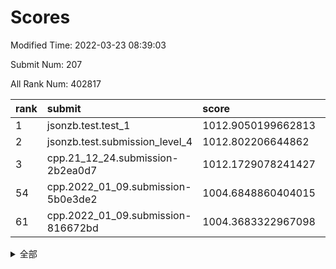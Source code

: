 # Scores

Modified Time: 2022-03-23 08:39:03

Submit Num: 207

All Rank Num: 402817

| rank |               submit               |       score        |       sigma        | pk_num |
| :--- | :--------------------------------- | :----------------- | :----------------- | :----- |
| 1    | jsonzb.test.test_1                 | 1012.9050199662813 | 0.797328478440664  | 7783   |
| 2    | jsonzb.test.submission_level_4     | 1012.802206644862  | 0.7989332670945639 | 7790   |
| 3    | cpp.21_12_24.submission-2b2ea0d7   | 1012.1729078241427 | 0.7860066606555302 | 7783   |
| 54   | cpp.2022_01_09.submission-5b0e3de2 | 1004.6848860404015 | 0.7227183004412534 | 7790   |
| 61   | cpp.2022_01_09.submission-816672bd | 1004.3683322967098 | 0.7121332880743458 | 7784   |


<details>
<summary>全部</summary>

| rank |                 submit                 |       score        |       sigma        | pk_num |
| :--- | :------------------------------------- | :----------------- | :----------------- | :----- |
| 1    | jsonzb.test.test_1                     | 1012.9050199662813 | 0.797328478440664  | 7783   |
| 2    | jsonzb.test.submission_level_4         | 1012.802206644862  | 0.7989332670945639 | 7790   |
| 3    | cpp.21_12_24.submission-2b2ea0d7       | 1012.1729078241427 | 0.7860066606555302 | 7783   |
| 4    | gobigger.level_3.submission_level_3_4  | 1011.4335135962167 | 0.7597154557570615 | 7784   |
| 5    | gobigger.level_3.submission_level_3_30 | 1011.3095766906702 | 0.760897814551456  | 7785   |
| 6    | gobigger.level_3.submission_level_3_0  | 1010.7507983836427 | 0.7718124746130426 | 7783   |
| 7    | gobigger.level_3.submission_level_3_36 | 1010.7088663204025 | 0.7481802419631005 | 7783   |
| 8    | gobigger.level_3.submission_level_3_43 | 1010.635111263592  | 0.7802843632165416 | 7787   |
| 9    | gobigger.level_3.submission_level_3_25 | 1010.6272064761165 | 0.7724232245168872 | 7791   |
| 10   | gobigger.level_3.submission_level_3_42 | 1010.5872965442918 | 0.7485759982580549 | 7778   |
| 11   | gobigger.level_3.submission_level_3_32 | 1010.5697988267742 | 0.7593923925772956 | 7778   |
| 12   | gobigger.level_3.submission_level_3_34 | 1010.5529546042906 | 0.7503227598922202 | 7784   |
| 13   | gobigger.level_3.submission_level_3_37 | 1010.5412043092568 | 0.7822588354722875 | 7788   |
| 14   | gobigger.level_3.submission_level_3_16 | 1010.5263835756739 | 0.7572489754335748 | 7779   |
| 15   | gobigger.level_3.submission_level_3_3  | 1010.4703305366316 | 0.7678128250220438 | 7783   |
| 16   | gobigger.level_3.submission_level_3_1  | 1010.4625911984217 | 0.7473105241813658 | 7782   |
| 17   | gobigger.level_3.submission_level_3_9  | 1010.4099961244237 | 0.7748440549127218 | 7783   |
| 18   | gobigger.level_3.submission_level_3_29 | 1010.3750895063826 | 0.7487224867453285 | 7789   |
| 19   | gobigger.level_3.submission_level_3_45 | 1010.3633632835508 | 0.7549735831209272 | 7781   |
| 20   | gobigger.level_3.submission_level_3_24 | 1010.342649635868  | 0.7595423674321335 | 7786   |
| 21   | gobigger.level_3.submission_level_3_5  | 1010.33326556782   | 0.7628480098032808 | 7785   |
| 22   | gobigger.level_3.submission_level_3_19 | 1010.3239486180346 | 0.7626645364931738 | 7778   |
| 23   | gobigger.level_3.submission_level_3_27 | 1010.1551566827924 | 0.7391477652735247 | 7778   |
| 24   | gobigger.level_3.submission_level_3_48 | 1010.12333621874   | 0.7610684723590722 | 7785   |
| 25   | gobigger.level_3.submission_level_3_40 | 1010.0705980967022 | 0.7707669052493606 | 7785   |
| 26   | gobigger.level_3.submission_level_3_23 | 1010.0095788861244 | 0.7317227747255051 | 7783   |
| 27   | gobigger.level_3.submission_level_3_11 | 1010.0029192528076 | 0.7754424096602266 | 7775   |
| 28   | gobigger.level_3.submission_level_3_35 | 1009.9826167613592 | 0.7437408725220009 | 7782   |
| 29   | gobigger.level_3.submission_level_3_49 | 1009.9800899793537 | 0.7457820969381774 | 7785   |
| 30   | gobigger.level_3.submission_level_3_46 | 1009.979024145246  | 0.75751448044352   | 7787   |
| 31   | gobigger.level_3.submission_level_3_39 | 1009.9570823872085 | 0.7675400059084987 | 7785   |
| 32   | gobigger.level_3.submission_level_3_14 | 1009.9294971132823 | 0.7414969746728962 | 7780   |
| 33   | gobigger.level_3.submission_level_3_20 | 1009.900624722845  | 0.7647711567480043 | 7781   |
| 34   | gobigger.level_3.submission_level_3_10 | 1009.8366853922126 | 0.7527108109878106 | 7785   |
| 35   | gobigger.level_3.submission_level_3_12 | 1009.8047140217334 | 0.7551008213506619 | 7789   |
| 36   | gobigger.level_3.submission_level_3_41 | 1009.7724897647508 | 0.7485731010223563 | 7783   |
| 37   | gobigger.level_3.submission_level_3_15 | 1009.7464132431642 | 0.7519356635691408 | 7788   |
| 38   | gobigger.level_3.submission_level_3_33 | 1009.7304731140215 | 0.7658743004952615 | 7785   |
| 39   | gobigger.level_3.submission_level_3_6  | 1009.554357850044  | 0.742426998404545  | 7786   |
| 40   | gobigger.level_3.submission_level_3_21 | 1009.5534858005533 | 0.7502073664964376 | 7784   |
| 41   | gobigger.level_3.submission_level_3_44 | 1009.4904537006145 | 0.7655129607241411 | 7785   |
| 42   | gobigger.level_3.submission_level_3_22 | 1009.4846931366166 | 0.75470326332306   | 7782   |
| 43   | gobigger.level_3.submission_level_3_31 | 1009.3029604831405 | 0.7342603933055346 | 7789   |
| 44   | gobigger.level_3.submission_level_3_38 | 1009.2188645941022 | 0.7323000269359967 | 7784   |
| 45   | gobigger.level_3.submission_level_3_7  | 1009.1997557338118 | 0.757850019052338  | 7786   |
| 46   | gobigger.level_3.submission_level_3_28 | 1009.1937687424706 | 0.7384242734362808 | 7786   |
| 47   | gobigger.level_3.submission_level_3_26 | 1009.160205188171  | 0.7430334110811802 | 7786   |
| 48   | gobigger.level_3.submission_level_3_18 | 1009.1574959794624 | 0.7547424753501935 | 7782   |
| 49   | gobigger.level_3.submission_level_3_2  | 1009.1322804904339 | 0.7466241280968882 | 7784   |
| 50   | gobigger.level_3.submission_level_3_13 | 1009.0805930454491 | 0.7574241945007764 | 7783   |
| 51   | gobigger.level_3.submission_level_3_17 | 1008.9776344700078 | 0.7518982427814459 | 7785   |
| 52   | gobigger.level_3.submission_level_3_8  | 1008.9646502174419 | 0.7674819146915877 | 7785   |
| 53   | gobigger.level_3.submission_level_3_47 | 1008.9389600247396 | 0.7487412247950991 | 7784   |
| 54   | cpp.2022_01_09.submission-5b0e3de2     | 1004.6848860404015 | 0.7227183004412534 | 7790   |
| 55   | gobigger.level_1.submission_level_1_26 | 1004.6300902491571 | 0.7223751848523274 | 7781   |
| 56   | gobigger.level_1.submission_level_1_35 | 1004.4898087344666 | 0.7279434810896189 | 7785   |
| 57   | gobigger.level_1.submission_level_1_19 | 1004.4796846015787 | 0.718931166110982  | 7788   |
| 58   | gobigger.level_1.submission_level_1_7  | 1004.4223601822339 | 0.7231898221011684 | 7783   |
| 59   | gobigger.level_1.submission_level_1_30 | 1004.4140376477103 | 0.7241486404002296 | 7785   |
| 60   | gobigger.level_1.submission_level_1_44 | 1004.3707984108337 | 0.7293601246004117 | 7790   |
| 61   | cpp.2022_01_09.submission-816672bd     | 1004.3683322967098 | 0.7121332880743458 | 7784   |
| 62   | gobigger.level_1.submission_level_1_12 | 1004.1775598967758 | 0.7269584324668718 | 7782   |
| 63   | gobigger.level_1.submission_level_1_42 | 1004.1562820968734 | 0.719914803255802  | 7782   |
| 64   | gobigger.level_1.submission_level_1_43 | 1003.7918271142713 | 0.7217386944710977 | 7787   |
| 65   | gobigger.level_1.submission_level_1_34 | 1003.7743231827687 | 0.7234179367124457 | 7785   |
| 66   | gobigger.level_1.submission_level_1_1  | 1003.7701754249584 | 0.7168458635722333 | 7782   |
| 67   | gobigger.level_1.submission_level_1_38 | 1003.747130819857  | 0.7231286784075123 | 7782   |
| 68   | gobigger.level_1.submission_level_1_23 | 1003.7447005033204 | 0.7139269488674779 | 7781   |
| 69   | gobigger.level_1.submission_level_1_4  | 1003.7377260335728 | 0.704639873651878  | 7784   |
| 70   | gobigger.level_1.submission_level_1_41 | 1003.7221833044365 | 0.7133103501304767 | 7783   |
| 71   | gobigger.level_1.submission_level_1_3  | 1003.6862135278498 | 0.7067295254307696 | 7786   |
| 72   | gobigger.level_1.submission_level_1_45 | 1003.6768443737311 | 0.7080364911771875 | 7785   |
| 73   | gobigger.level_1.submission_level_1_29 | 1003.6038901410776 | 0.7211511570161433 | 7790   |
| 74   | gobigger.level_1.submission_level_1_2  | 1003.5788598283882 | 0.7123080292276739 | 7788   |
| 75   | gobigger.level_1.submission_level_1_0  | 1003.4790481509747 | 0.7153485981594562 | 7780   |
| 76   | gobigger.level_1.submission_level_1_15 | 1003.4091956840493 | 0.72668505247961   | 7784   |
| 77   | gobigger.level_1.submission_level_1_18 | 1003.4042087259343 | 0.7136486390463662 | 7785   |
| 78   | gobigger.level_1.submission_level_1_33 | 1003.2994172774935 | 0.7059785623661127 | 7785   |
| 79   | gobigger.level_1.submission_level_1_9  | 1003.2693372798436 | 0.700691038187657  | 7786   |
| 80   | gobigger.level_1.submission_level_1_40 | 1003.245339872714  | 0.7120745009047246 | 7780   |
| 81   | gobigger.level_1.submission_level_1_47 | 1003.1921043238995 | 0.7274528324288879 | 7785   |
| 82   | gobigger.level_1.submission_level_1_5  | 1003.1744658305107 | 0.7179258718710582 | 7782   |
| 83   | gobigger.level_1.submission_level_1_20 | 1003.1521600077267 | 0.717260266542848  | 7784   |
| 84   | gobigger.level_1.submission_level_1_14 | 1003.1445991920349 | 0.709700924888453  | 7784   |
| 85   | gobigger.level_1.submission_level_1_37 | 1003.1270509668909 | 0.7181995633674059 | 7787   |
| 86   | gobigger.level_1.submission_level_1_32 | 1003.1164348752026 | 0.7172649655207876 | 7782   |
| 87   | gobigger.level_1.submission_level_1_8  | 1003.0583333203673 | 0.7061018553780652 | 7780   |
| 88   | gobigger.level_1.submission_level_1_11 | 1003.00751036359   | 0.7088014594764152 | 7785   |
| 89   | gobigger.level_1.submission_level_1_17 | 1002.937798890161  | 0.7074559913195339 | 7786   |
| 90   | gobigger.level_1.submission_level_1_28 | 1002.9201114572687 | 0.7156433755585293 | 7783   |
| 91   | gobigger.level_1.submission_level_1_49 | 1002.8724269882416 | 0.7129190609017763 | 7787   |
| 92   | gobigger.level_1.submission_level_1_48 | 1002.8550792547402 | 0.7018122056574124 | 7787   |
| 93   | gobigger.level_1.submission_level_1_24 | 1002.8476650964528 | 0.7059278378412711 | 7782   |
| 94   | gobigger.level_1.submission_level_1_36 | 1002.833610523777  | 0.7141807316972062 | 7783   |
| 95   | gobigger.level_1.submission_level_1_27 | 1002.8179187736224 | 0.7235889723823157 | 7787   |
| 96   | gobigger.level_1.submission_level_1_10 | 1002.7999767732376 | 0.7161321856723423 | 7785   |
| 97   | gobigger.level_1.submission_level_1_13 | 1002.7975400576975 | 0.7162410705387378 | 7781   |
| 98   | gobigger.level_1.submission_level_1_22 | 1002.7851165929711 | 0.7258927664346897 | 7783   |
| 99   | gobigger.level_1.submission_level_1_25 | 1002.6827946814697 | 0.7140459573981582 | 7789   |
| 100  | gobigger.level_1.submission_level_1_39 | 1002.6425247011788 | 0.7153571885534866 | 7782   |
| 101  | gobigger.level_1.submission_level_1_31 | 1002.4038047831918 | 0.7061971694851088 | 7783   |
| 102  | gobigger.level_1.submission_level_1_16 | 1002.3780847543802 | 0.7130645910886135 | 7785   |
| 103  | gobigger.level_1.submission_level_1_6  | 1002.1475715785455 | 0.7031165737707301 | 7781   |
| 104  | gobigger.level_1.submission_level_1_21 | 1001.9372651557866 | 0.7178942442760303 | 7785   |
| 105  | gobigger.level_1.submission_level_1_46 | 1001.8188574466086 | 0.7139749602971873 | 7782   |
| 106  | gobigger.random.submission_random_15   | 997.7845390225788  | 0.7224743715625477 | 7778   |
| 107  | gobigger.random.submission_random_21   | 997.0945756420715  | 0.717065216036575  | 7777   |
| 108  | gobigger.random.submission_random_28   | 996.9282071021611  | 0.722002570284187  | 7786   |
| 109  | gobigger.random.submission_random_19   | 996.9103186599586  | 0.7162517038085198 | 7787   |
| 110  | gobigger.random.submission_random_27   | 996.8481416458227  | 0.7227716195671072 | 7787   |
| 111  | gobigger.random.submission_random_45   | 996.7818931043445  | 0.7124891533990347 | 7787   |
| 112  | gobigger.random.submission_random_32   | 996.6325220570963  | 0.7177964179509622 | 7781   |
| 113  | gobigger.random.submission_random_6    | 996.6236313692227  | 0.714916215686936  | 7784   |
| 114  | gobigger.random.submission_random_3    | 996.6121312100811  | 0.7152410817489011 | 7785   |
| 115  | gobigger.random.submission_random_33   | 996.583801239127   | 0.7044767920318553 | 7782   |
| 116  | gobigger.random.submission_random_20   | 996.5494030597276  | 0.710924005065867  | 7783   |
| 117  | gobigger.random.submission_random_40   | 996.4982054988617  | 0.7159533082265128 | 7788   |
| 118  | gobigger.random.submission_random_29   | 996.4730112083076  | 0.7138556886425933 | 7788   |
| 119  | gobigger.random.submission_random_22   | 996.4632086701896  | 0.7113113359542494 | 7779   |
| 120  | gobigger.random.submission_random_12   | 996.4349933354066  | 0.7173138519631514 | 7782   |
| 121  | gobigger.random.submission_random_47   | 996.4249791167035  | 0.6918665513654327 | 7782   |
| 122  | gobigger.random.submission_random_24   | 996.4105372205255  | 0.7101053810569462 | 7782   |
| 123  | gobigger.random.submission_random_2    | 996.3975647109297  | 0.7188772666644458 | 7780   |
| 124  | gobigger.random.submission_random_17   | 996.3724652492508  | 0.7131713167777387 | 7789   |
| 125  | gobigger.random.submission_random_23   | 996.28743942557    | 0.7124847775721457 | 7786   |
| 126  | gobigger.random.submission_random_36   | 996.2872968114613  | 0.7080317850393744 | 7782   |
| 127  | gobigger.random.submission_random_0    | 996.2870229047161  | 0.707772431596909  | 7785   |
| 128  | gobigger.random.submission_random_26   | 996.2650963621559  | 0.7154805484031755 | 7784   |
| 129  | gobigger.random.submission_random_41   | 996.2378464360334  | 0.7120850170423548 | 7784   |
| 130  | gobigger.random.submission_random_9    | 996.2358417056365  | 0.7099990628650161 | 7785   |
| 131  | gobigger.random.submission_random_11   | 996.1768788698795  | 0.7184751405119228 | 7783   |
| 132  | gobigger.random.submission_random_25   | 996.1462705835205  | 0.693930829135982  | 7778   |
| 133  | gobigger.random.submission_random_7    | 996.1453351011796  | 0.7096006591516496 | 7781   |
| 134  | gobigger.random.submission_random_1    | 996.1028521654181  | 0.7000864688359293 | 7785   |
| 135  | gobigger.random.submission_random_5    | 996.0817132296787  | 0.7075184272790164 | 7787   |
| 136  | gobigger.random.submission_random_31   | 996.0645432449377  | 0.6966941954922933 | 7779   |
| 137  | gobigger.random.submission_random_42   | 996.0506014650241  | 0.7085411107445512 | 7785   |
| 138  | gobigger.random.submission_random_44   | 996.0383565726338  | 0.7083475977069733 | 7784   |
| 139  | gobigger.random.submission_random_43   | 995.9751965575668  | 0.7150640632222578 | 7782   |
| 140  | gobigger.random.submission_random_48   | 995.8568602688949  | 0.7221839618887538 | 7786   |
| 141  | gobigger.random.submission_random_14   | 995.8147940478192  | 0.7090784797601105 | 7786   |
| 142  | gobigger.random.submission_random_18   | 995.7151010455293  | 0.7087354739777499 | 7782   |
| 143  | gobigger.random.submission_random_49   | 995.5953045530907  | 0.7061273617998352 | 7785   |
| 144  | gobigger.random.submission_random_4    | 995.5814104772641  | 0.7181354537196897 | 7788   |
| 145  | gobigger.random.submission_random_10   | 995.5504901327905  | 0.709819811714165  | 7781   |
| 146  | gobigger.random.submission_random_16   | 995.5487878400472  | 0.7265443456564593 | 7786   |
| 147  | gobigger.random.submission_random_8    | 995.450435997495   | 0.74039246648554   | 7780   |
| 148  | gobigger.random.submission_random_35   | 995.3891940814856  | 0.7285181381012898 | 7782   |
| 149  | gobigger.random.submission_random_38   | 995.329821003305   | 0.7062034308720113 | 7780   |
| 150  | gobigger.random.submission_random_37   | 995.3012321951594  | 0.7127614856507299 | 7783   |
| 151  | gobigger.random.submission_random_13   | 995.2949201446022  | 0.7090421143131034 | 7783   |
| 152  | gobigger.random.submission_random_39   | 995.1916837806278  | 0.7050505648606757 | 7777   |
| 153  | gobigger.random.submission_random_34   | 994.8480834737338  | 0.7190414520451179 | 7782   |
| 154  | gobigger.random.submission_random_30   | 994.6770611698837  | 0.7242386915375421 | 7786   |
| 155  | gobigger.random.submission_random_46   | 994.4610254688088  | 0.7227387254882022 | 7788   |
| 156  | gobigger.level_2.submission_level_2_35 | 993.7283665224704  | 0.7291198466262291 | 7784   |
| 157  | gobigger.level_2.submission_level_2_3  | 993.6955659562439  | 0.7287244536015529 | 7786   |
| 158  | gobigger.level_2.submission_level_2_0  | 993.6277082170315  | 0.7229972677164478 | 7785   |
| 159  | gobigger.level_2.submission_level_2_13 | 993.4441901381463  | 0.7396467657387492 | 7784   |
| 160  | gobigger.level_2.submission_level_2_2  | 993.4438774366748  | 0.7208245699279958 | 7784   |
| 161  | gobigger.level_2.submission_level_2_12 | 993.366681830874   | 0.7257076565139958 | 7787   |
| 162  | gobigger.level_2.submission_level_2_44 | 993.3050463172037  | 0.7333476042328085 | 7777   |
| 163  | gobigger.level_2.submission_level_2_33 | 993.1907366525359  | 0.7498268507371676 | 7782   |
| 164  | gobigger.level_2.submission_level_2_14 | 992.9620032908989  | 0.7333592007456281 | 7787   |
| 165  | gobigger.level_2.submission_level_2_23 | 992.8725814105126  | 0.7358265478013265 | 7780   |
| 166  | gobigger.level_2.submission_level_2_41 | 992.8538941166331  | 0.7468398043670461 | 7787   |
| 167  | gobigger.level_2.submission_level_2_7  | 992.8383254256728  | 0.7432658046732377 | 7780   |
| 168  | gobigger.level_2.submission_level_2_32 | 992.8179223186941  | 0.7350840149378445 | 7788   |
| 169  | gobigger.level_2.submission_level_2_38 | 992.7330287221866  | 0.7210503459980031 | 7787   |
| 170  | gobigger.level_2.submission_level_2_19 | 992.6874612314513  | 0.7404797108371739 | 7783   |
| 171  | gobigger.level_2.submission_level_2_49 | 992.6192102376066  | 0.7495660695335452 | 7785   |
| 172  | gobigger.level_2.submission_level_2_16 | 992.6004666638687  | 0.751427651285915  | 7780   |
| 173  | gobigger.level_2.submission_level_2_27 | 992.5495174974664  | 0.7346845394710082 | 7780   |
| 174  | gobigger.level_2.submission_level_2_21 | 992.3053796679485  | 0.7386741990513687 | 7781   |
| 175  | gobigger.level_2.submission_level_2_4  | 992.2962250757059  | 0.7442983160391876 | 7784   |
| 176  | gobigger.level_2.submission_level_2_10 | 992.2954366971456  | 0.7356685915873326 | 7784   |
| 177  | gobigger.level_2.submission_level_2_45 | 992.2319034667022  | 0.7398918680777175 | 7785   |
| 178  | gobigger.level_2.submission_level_2_1  | 992.228557864553   | 0.746010354248891  | 7786   |
| 179  | gobigger.level_2.submission_level_2_20 | 992.148876208389   | 0.7405979354561248 | 7781   |
| 180  | gobigger.level_2.submission_level_2_15 | 992.0979327489581  | 0.755657462471232  | 7786   |
| 181  | gobigger.level_2.submission_level_2_22 | 991.9773467267373  | 0.7408573150039991 | 7788   |
| 182  | gobigger.level_2.submission_level_2_25 | 991.9638469017891  | 0.7509062467812768 | 7785   |
| 183  | gobigger.level_2.submission_level_2_46 | 991.8143271941029  | 0.7537436485291149 | 7786   |
| 184  | gobigger.level_2.submission_level_2_36 | 991.7005791975565  | 0.7575846633063917 | 7784   |
| 185  | gobigger.level_2.submission_level_2_28 | 991.6981742598213  | 0.7559920171356577 | 7784   |
| 186  | gobigger.level_2.submission_level_2_9  | 991.6721805781499  | 0.7390315144325724 | 7783   |
| 187  | gobigger.level_2.submission_level_2_18 | 991.6626940972324  | 0.7569328735573156 | 7785   |
| 188  | gobigger.level_2.submission_level_2_31 | 991.613600423065   | 0.7374965759668657 | 7784   |
| 189  | gobigger.level_2.submission_level_2_47 | 991.5364602372462  | 0.7520121143944556 | 7783   |
| 190  | gobigger.level_2.submission_level_2_42 | 991.4742211564981  | 0.7473816386050849 | 7782   |
| 191  | gobigger.level_2.submission_level_2_48 | 991.4436102072206  | 0.7455739040284723 | 7787   |
| 192  | gobigger.level_2.submission_level_2_30 | 991.4311182882909  | 0.7445277116645237 | 7787   |
| 193  | gobigger.level_2.submission_level_2_26 | 991.29546308916    | 0.7369639042953081 | 7779   |
| 194  | gobigger.level_2.submission_level_2_11 | 991.2266879700769  | 0.7575718744344716 | 7779   |
| 195  | gobigger.level_2.submission_level_2_24 | 991.2257228508354  | 0.7624195282353899 | 7778   |
| 196  | gobigger.level_2.submission_level_2_29 | 991.0787961815828  | 0.7542632860715535 | 7775   |
| 197  | gobigger.level_2.submission_level_2_5  | 990.9881536669686  | 0.7417883547763907 | 7790   |
| 198  | gobigger.level_2.submission_level_2_6  | 990.9284193984411  | 0.7419309353650791 | 7782   |
| 199  | gobigger.level_2.submission_level_2_8  | 990.8831008717167  | 0.769570977961983  | 7784   |
| 200  | gobigger.level_2.submission_level_2_17 | 990.8102961258486  | 0.7459548214682334 | 7786   |
| 201  | gobigger.level_2.submission_level_2_39 | 990.6749764808347  | 0.7473375528358669 | 7789   |
| 202  | gobigger.level_2.submission_level_2_37 | 990.6161813394376  | 0.7374882576609048 | 7786   |
| 203  | gobigger.level_2.submission_level_2_43 | 990.3586624910184  | 0.7649398074140681 | 7782   |
| 204  | gobigger.level_2.submission_level_2_34 | 990.0984494263952  | 0.7675070949619952 | 7785   |
| 205  | gobigger.level_2.submission_level_2_40 | 989.6554961649182  | 0.7666481509360246 | 7787   |
| 206  | gobigger.none.submission_none_0        | 978.2618878855324  | 1.2076772910519395 | 7785   |
| 207  | gobigger.none.submission_none_1        | 976.4208153898999  | 1.4333366748362835 | 7788   |

</details>